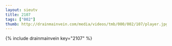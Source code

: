 ```yaml
--- 
layout: sieutv
title: 2107
tags: ["002"]
thumb: http://drainmainvein.com/media/videos/tmb/000/002/107/player.jpg
---
```

{% include drainmainvein key="2107" %} 
